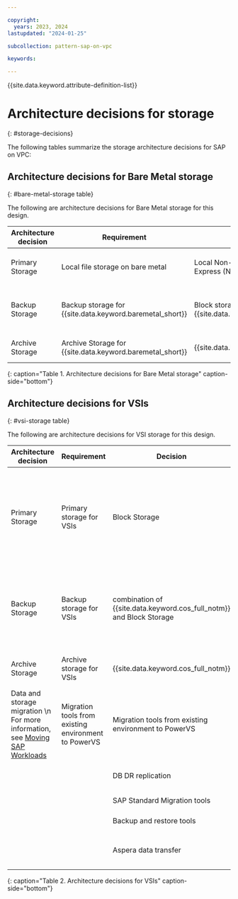 ```yaml
---

copyright:
  years: 2023, 2024
lastupdated: "2024-01-25"

subcollection: pattern-sap-on-vpc

keywords:

---
```


{{site.data.keyword.attribute-definition-list}}

# Architecture decisions for storage
{: #storage-decisions}

The following tables summarize the storage architecture decisions for SAP on VPC:

## Architecture decisions for Bare Metal storage
{: #bare-metal-storage table}

The following are architecture decisions for Bare Metal storage for this design.

| Architecture decision | Requirement | Decision | Rationale |
| -------------- | -------------- | -------------- | -------------- |
| Primary Storage             | Local file storage on bare metal                           | Local Non-Volatile Memory Express (NVMe) storage                                                                                                              | All SAP Certified {{site.data.keyword.baremetal_short}} have local NVMe storage. Block and file storage aren't applicable.                                            |
| Backup Storage              | Backup storage for {{site.data.keyword.baremetal_short}}                      | Block storage \n {{site.data.keyword.cos_full_notm}}                                                                                                                   | -  {{site.data.keyword.cos_full_notm}} is more cost effective. \n -   Combine block and {{site.data.keyword.cos_full_notm}} for long-term needs.|
| Archive Storage             | Archive Storage for {{site.data.keyword.baremetal_short}}                     | {{site.data.keyword.cos_full_notm}}                                                                                                            | {{site.data.keyword.cos_full_notm}} is used for cost optimized options such as archiving                                                                       |
{: caption="Table 1. Architecture decisions for Bare Metal storage" caption-side="bottom"}


## Architecture decisions for VSIs
{: #vsi-storage table}

The following are architecture decisions for VSI storage for this design.

| Architecture decision | Requirement | Decision | Rationale |
| -------------- | -------------- | -------------- | -------------- |
| Primary Storage             | Primary storage for VSIs                           | Block Storage                                                                                                                   | -   Use a mix of IOPs block storage for production workloads and less cost storage when high IOPs are not required \n *SAP HANA production systems require 10 IOPS/GB block storage \n * 3 IOPS for application servers \n * 5 IOPS for nonproduction databases \n * Block allows clustering of volumes at the application layer for higher IOPS                              |
| Backup Storage              | Backup storage for VSIs                            | combination of {{site.data.keyword.cos_full_notm}} and Block Storage                                                                                            | * Combine Block, Endurance, and {{site.data.keyword.cos_full_notm}} for long-term needs \n * {{site.data.keyword.cos_full_notm}} is used for cost optimized options for Backups \n * {{site.data.keyword.cos_full_notm}} Regional or Cross Regional based on availability|
| Archive Storage             | Archive storage for VSIs                           | {{site.data.keyword.cos_full_notm}}                                                                                                            | {{site.data.keyword.cos_full_notm}} cold vault or archiving tier is used for cost optimized options such as archiving                                          |
| Data and storage migration \n For more information, see [Moving SAP Workloads](/docs/sap?topic=sap-faq-moving-sap-workloads#faq-moving-sap-workloads-overview)| Migration tools from existing environment to PowerVS | Migration tools from existing environment to PowerVS                                                                                               |Image import removes the need for testing and is useful for nonproduction and PoC systems
|                                   |                                                        |DB DR replication                                                                                                                                    |Using Native DB replication minimizes the need for testing efforts
|                                   |                                                        |SAP Standard Migration tools                                                                                                                        |SAP Standard Migration options like SWPM, DMO
|                                   |                                                        |Backup and restore tools                                                                                                                                |Aspera for high-speed data transfer is ideal for migrations
|                                   |                                                        |Aspera data transfer                                                                                                                                 | Minimize business disruption due to migration. Minimize the cost and efforts that are incurred in testing migrated databases. |
{: caption="Table 2. Architecture decisions for VSIs" caption-side="bottom"}
